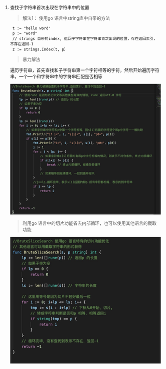 1. 查找子字符串首次出现在字符串中的位置

   > 解法1： 使用go 语言中string库中自带的方法

        t := "hello word"
        p := "word"
        // strings 自带的index, 返回子字符串在字符串首次出现的位置，存在返回索引，不存在返回-1
        z := strings.Index(t, p）
    
   > 暴力解法

      遍历字符串，首先查找和子字符串第一个字符相等的字符，然后开始遍历字符串，一个一个和字符串中的字符串匹配是否相等

      ![avatar](../assets/string-search.jpg)

   >  利用go 语言中的切片功能省去内部循环，也可以使用其他语言的截取功能

      ![avatar](../assets/string-search1.jpg)